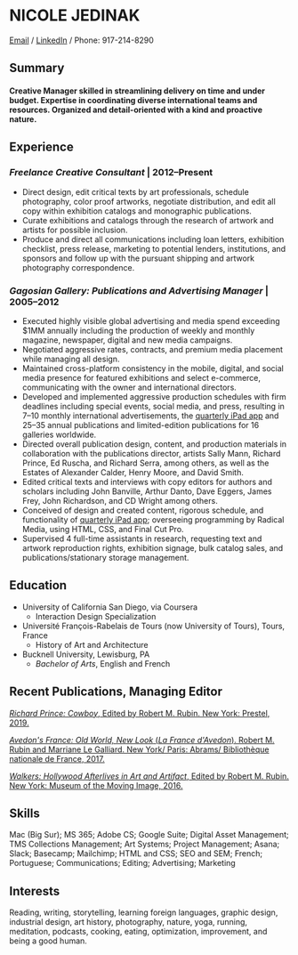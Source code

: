 # **NICOLE JEDINAK** 
[Email](nicolejedinak@gmail.com) / 
[LinkedIn](https://www.linkedin.com/in/nicolejedinak/) / Phone: 917-214-8290

## Summary
#### Creative Manager skilled in streamlining delivery on time and under budget. Expertise in coordinating diverse international teams and resources. Organized and detail-oriented with a kind and proactive nature. 


## Experience

### _Freelance Creative Consultant_   |    2012–Present
* Direct design, edit critical texts by art professionals, schedule photography, color proof artworks, negotiate distribution, and edit all copy within exhibition catalogs and monographic publications. 
* Curate exhibitions and catalogs through the research of artwork and artists for possible inclusion.
* Produce and direct all communications including loan letters, exhibition checklist, press release, marketing to potential lenders, institutions, and sponsors and follow up with the pursuant shipping and artwork photography correspondence.  

### _Gagosian Gallery: Publications and Advertising Manager_  |  2005–2012
* Executed highly visible global advertising and media spend exceeding $1MM annually including the production of weekly and monthly magazine, newspaper, digital and new media campaigns.
* Negotiated aggressive rates, contracts, and premium media placement while managing all design.
* Maintained cross-platform consistency in the mobile, digital, and social media presence for featured exhibitions and select e-commerce, communicating with the owner and international directors. 
* Developed and implemented aggressive production schedules with firm deadlines including special events, social media, and press, resulting in 7–10 monthly international advertisements, the [quarterly iPad app](https://youtu.be/VB278S5egwk) and 25–35 annual publications and limited-edition publications for 16 galleries worldwide. 
* Directed overall publication design, content, and production materials in collaboration with the publications director, artists Sally Mann, Richard Prince, Ed Ruscha, and Richard Serra, among others, as well as the Estates of Alexander Calder, Henry Moore, and David Smith.  
* Edited critical texts and interviews with copy editors for authors and scholars including John Banville, Arthur Danto, Dave Eggers, James Frey, John Richardson, and CD Wright among others.  
* Conceived of design and created content, rigorous schedule, and functionality of [quarterly iPad app](https://youtu.be/VB278S5egwk); overseeing programming by Radical Media, using HTML, CSS, and Final Cut Pro.
* Supervised 4 full-time assistants in research, requesting text and artwork reproduction rights, exhibition signage, bulk catalog sales, and publications/stationary storage management.


## Education
* University of California San Diego, via Coursera
  * Interaction Design Specialization
* Université François-Rabelais de Tours (now University of Tours), Tours, France
  * History of Art and Architecture
* Bucknell University, Lewisburg, PA
  * _Bachelor of Arts_, English and French 

## Recent Publications, Managing Editor
[_Richard Prince: Cowboy_, Edited by Robert M. Rubin. New York: Prestel, 2019.](https://prestelpublishing.randomhouse.de/paperback/Richard-Prince/Robert-Rubin/Prestel-com/e571979.rhd)

[_Avedon's France: Old World, New Look_ (_La France d'Avedon_). Robert M. Rubin and Marriane Le Galliard. New York/ Paris: Abrams/ Bibliothèque nationale de France, 2017.](https://www.abramsbooks.com/product/avedons-france_9781419726002/) 

[_Walkers: Hollywood Afterlives in Art and Artifact_, Edited by Robert M. Rubin. New York: Museum of the Moving Image, 2016.](https://bookshop.org/books/walkers-hollywood-afterlives-in-art-and-artifact/9780692535042)

## Skills
Mac (Big Sur); MS 365; Adobe CS; Google Suite; Digital Asset Management; TMS Collections Management; Art Systems; Project Management; Asana; Slack; Basecamp; Mailchimp; HTML and CSS; SEO and SEM; French; Portuguese; Communications; Editing; Advertising; Marketing 

## Interests
Reading, writing, storytelling,  learning foreign languages, graphic design, industrial design, art history, photography, nature, yoga, running, meditation, podcasts, cooking, eating, optimization, improvement, and being a good human.
